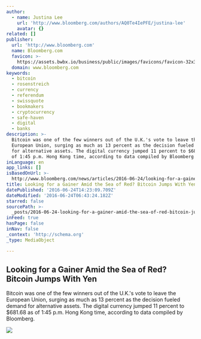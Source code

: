 ```yaml
---
author:
  - name: Justina Lee
    url: 'http://www.bloomberg.com/authors/AQ0Te4IePFE/justina-lee'
    avatar: {}
related: []
publisher:
  url: 'http://www.bloomberg.com'
  name: Bloomberg.com
  favicon: >-
    https://assets.bwbx.io/business/public/images/favicons/favicon-32x32-d2b81a9373.png
  domain: www.bloomberg.com
keywords:
  - bitcoin
  - rosenstreich
  - currency
  - referendum
  - swissquote
  - bookmakers
  - cryptocurrency
  - safe-haven
  - digital
  - banks
description: >-
  Bitcoin was one of the few winners out of the U.K.'s vote to leave the
  European Union, surging as much as 13 percent as the decision fueled demand
  for alternative assets. The digital currency jumped 11 percent to $681.68 as
  of 1:45 p.m. Hong Kong time, according to data compiled by Bloomberg.
inLanguage: en
app_links: []
isBasedOnUrl: >-
  http://www.bloomberg.com/news/articles/2016-06-24/looking-for-a-gainer-amid-the-sea-of-red-bitcoin-jumps-with-yen
title: Looking for a Gainer Amid the Sea of Red? Bitcoin Jumps With Yen
datePublished: '2016-06-24T14:23:09.709Z'
dateModified: '2016-06-24T06:43:24.182Z'
starred: false
sourcePath: >-
  _posts/2016-06-24-looking-for-a-gainer-amid-the-sea-of-red-bitcoin-jumps-with.md
inFeed: true
hasPage: false
inNav: false
_context: 'http://schema.org'
_type: MediaObject

---
```

<article style=""><h1>Looking for a Gainer Amid the Sea of Red? Bitcoin Jumps With Yen</h1><p>Bitcoin was one of the few winners out of the U.K.'s vote to leave the European Union, surging as much as 13 percent as the decision fueled demand for alternative assets. The digital currency jumped 11 percent to $681.68 as of 1:45 p.m. Hong Kong time, according to data compiled by Bloomberg.</p><img src="https://assets.bwbx.io/business/public/images/social_fallbacks/bloomberg_technology_default-7d25a852b6.jpg" /></article>